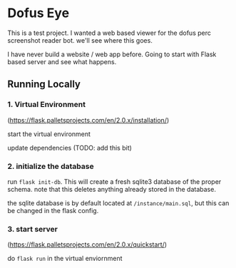 # Dofus Eye
This is a test project. I wanted a web based viewer for the dofus perc screenshot reader bot. we'll see where this goes.

I have never build a website / web app before. Going to start with Flask based server and see what happens.

## Running Locally
### 1. Virtual Environment

(https://flask.palletsprojects.com/en/2.0.x/installation/)

start the virtual environment

update dependencies (TODO: add this bit)


### 2. initialize the database

run `flask init-db`. This will create a fresh sqlite3 database of the proper schema. note that this deletes anything already stored in the database.

the sqlite database is by default located at `/instance/main.sql`, but this can be changed in the flask config.


### 3. start server
(https://flask.palletsprojects.com/en/2.0.x/quickstart/)


do `flask run` in the virtual enviornment
